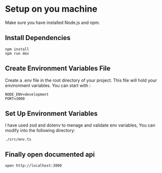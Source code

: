 # Setup on you machine

Make sure you have installed Node.js and npm.

## Install Dependencies

```
npm install
npm run dev
```

## Create Environment Variables File

Create a .env file in the root directory of your project.
This file will hold your environment variables. You can start with :

```
NODE_ENV=development
PORT=3000
```

## Set Up Environment Variables

I have used zod and dotenv to menage and validate env variables, You can modify into the following directory:

```
./src/env.ts
```

## Finally open documented api

```
open http://localhost:3000
```
